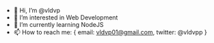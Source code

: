 - 👋 Hi, I’m @vldvp
- 👀 I’m interested in Web Development
- 🌱 I’m currently learning NodeJS
- 📫 How to reach me: { email: vldvp01@gmail.com, twitter: @vldvpp }
